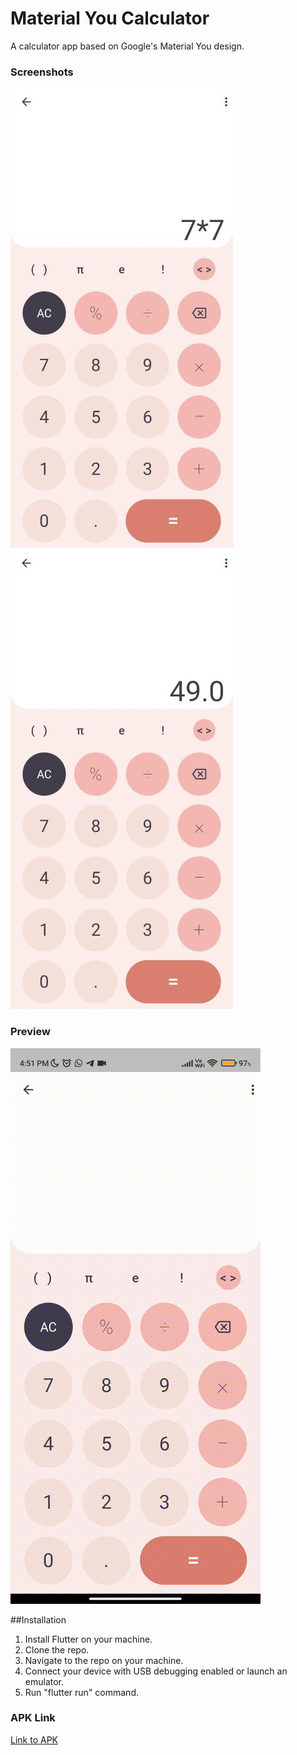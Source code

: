 # Material You Calculator
A calculator app based on Google's Material You design. 

### Screenshots
![Screenshot-1](screenshots/material-you-ss-1.jpg)
![Screenshot-2](screenshots/material-you-ss-2.jpg)

### Preview
![Preview](screenshots/material-you-preview.gif)

##Installation
1. Install Flutter on your machine.
2. Clone the repo.
3. Navigate to the repo on your machine.
4. Connect your device with USB debugging enabled or launch an emulator.
5. Run "flutter run" command.

### APK Link
[Link to APK](https://drive.google.com/file/d/11wQmvbwacRpBp0IWZz9xJBp_n6XyJjlw/view?usp=sharing)
